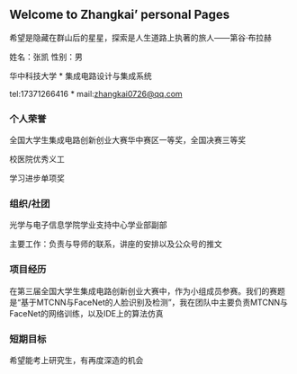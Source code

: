 ## Welcome to Zhangkai’ personal Pages

希望是隐藏在群山后的星星，探索是人生道路上执著的旅人——第谷·布拉赫

姓名：张凯      性别：男

华中科技大学 * 集成电路设计与集成系统
         
tel:17371266416 * mail:zhangkai0726@qq.com

### 个人荣誉

全国大学生集成电路创新创业大赛华中赛区一等奖，全国决赛三等奖

校医院优秀义工

学习进步单项奖

### 组织/社团

光学与电子信息学院学业支持中心学业部副部

主要工作：负责与导师的联系，讲座的安排以及公众号的推文

### 项目经历

在第三届全国大学生集成电路创新创业大赛中，作为小组成员参赛。我们的赛题是“基于MTCNN与FaceNet的人脸识别及检测”，我在团队中主要负责MTCNN与FaceNet的网络训练，以及IDE上的算法仿真

### 短期目标

希望能考上研究生，有再度深造的机会
